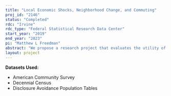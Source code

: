 ```yaml
---
title: "Local Economic Shocks, Neighborhood Change, and Commuting"
proj_id: "2146"
status: "Completed"
rdc: "Irvine"
rdc_type: "Federal Statistical Research Data Center"
start_year: "2019"
end_year: "2023"
pi: "Matthew L Freedman"
abstract: "We propose a research project that evaluates the utility of the American Community Survey (ACS) for measuring and understanding the way changes in local policies affect individuals' residential location choices, work location choices, and the spatial distribution of economic disadvantage. This project will benefit the Census by examining the usefulness of the home-work information available in the ACS for understanding the nature and geographic scope of local labor markets, as well as for tracing out the effects of shocks to those markets. To accomplish this, we will use the restricted use ACS to estimate the outcomes of place-based programs that incentivize investment in specific areas and local minimum wage ordinances. We will compare results using restricted-access ACS information on commutes to commuting patterns observed in the public-use LEHD Origin-Destination Employment Statistics (LODES) data. This comparison will shed light on relative advantages and disadvantages of each dataset in measuring commuting patterns overall, as well as for different subpopulations."
layout: project
---
```


**Datasets Used:**

  - American Community Survey 
  - Decennial Census 
  - Disclosure Avoidance Population Tables 

